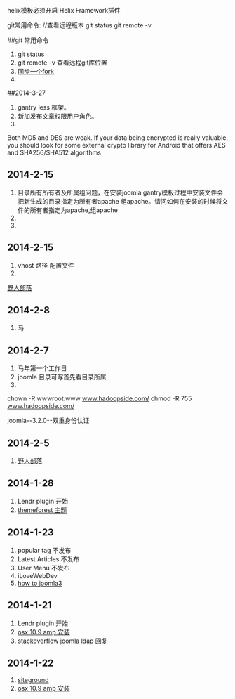 helix模板必须开启 Helix Framework插件

git常用命令:
//查看远程版本
git status
git remote -v


##git 常用命令
1.  git status
2.  git remote -v  	查看远程git库位置
3.  [同步一个fork](help.github.com/articles/syncing-a-fork)
4.  

##2014-3-27
1.  gantry less 框架。
2.  新加发布文章权限用户角色。
2.  

Both MD5 and DES are weak. If your data being encrypted is really valuable, you should look for some external crypto library for Android that offers AES and SHA256/SHA512 algorithms

## 2014-2-15
1.  目录所有所有者及所属组问题，在安装joomla gantry模板过程中安装文件会把新生成的目录指定为所有者apache 组apache。请问如何在安装的时候将文件的所有者指定为apache,组apache
2.  
2.  


## 2014-2-15
1.  vhost 路径 配置文件
2.  


[野人部落](http://hadoopside.com/templates/protostar/css/template.css) 


## 2014-2-8
1.  马


## 2014-2-7
1.  马年第一个工作日
2.  joomla 目录可写首先看目录所属
3.  
chown -R wwwroot:www www.hadoopside.com/
 chmod -R 755 www.hadoopside.com/
 
 
joomla--3.2.0--双重身份认证


## 2014-2-5
1.  [野人部落](http://www.wildhorde.com/) 
 
 
## 2014-1-28
1.  Lendr plugin 开始 
2.  [themeforest 主题](http://themeforest.net/)

## 2014-1-23
1.  popular tag		  	不发布
2.  Latest Articles  	不发布
2.  User Menu		  	不发布
3.  iLoveWebDev
4.  [how to joomla3](http://www.youtube.com/watch?v=CiPzIiTWnLM)

## 2014-1-21
1.  Lendr plugin 开始 
2.  [osx 10.9 amp 安装](http://coolestguidesontheplanet.com/osx/)
3.  stackoverflow joomla ldap 回复

## 2014-1-22
1.  [siteground](http://www.siteground.com/tutorials/joomla/install-joomla-extension.htm)
2.  [osx 10.9 amp 安装](http://coolestguidesontheplanet.com/osx/)











